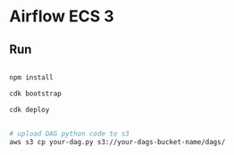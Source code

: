 # Airflow ECS 3

## Run

```bash

npm install

cdk bootstrap

cdk deploy  


# upload DAG python code to s3
aws s3 cp your-dag.py s3://your-dags-bucket-name/dags/
```

